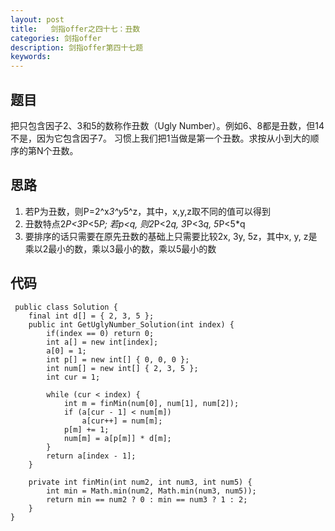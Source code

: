 ```yaml
---
layout: post
title:   剑指offer之四十七：丑数
categories: 剑指offer
description: 剑指offer第四十七题
keywords: 
---
```



## 题目

把只包含因子2、3和5的数称作丑数（Ugly Number）。例如6、8都是丑数，但14不是，因为它包含因子7。 习惯上我们把1当做是第一个丑数。求按从小到大的顺序的第N个丑数。







## 思路

1. 若P为丑数，则P=2^x*3^y*5^z，其中，x,y,z取不同的值可以得到
2. 丑数特点2*P<3*P<5*P;    若p<q, 则2*P<2*q, 3*P<3*q, 5*P<5*q
3. 要排序的话只需要在原先丑数的基础上只需要比较2x, 3y, 5z，其中x, y, z是乘以2最小的数，乘以3最小的数，乘以5最小的数









## 代码



	 public class Solution {
	    final int d[] = { 2, 3, 5 };
	    public int GetUglyNumber_Solution(int index) {
	        if(index == 0) return 0;
	        int a[] = new int[index];
	        a[0] = 1;
	        int p[] = new int[] { 0, 0, 0 };
	        int num[] = new int[] { 2, 3, 5 };
	        int cur = 1;
	 
	        while (cur < index) {
	            int m = finMin(num[0], num[1], num[2]);
	            if (a[cur - 1] < num[m])
	                a[cur++] = num[m];
	            p[m] += 1;
	            num[m] = a[p[m]] * d[m];
	        }
	        return a[index - 1];
	    }
	 
	    private int finMin(int num2, int num3, int num5) {
	        int min = Math.min(num2, Math.min(num3, num5));
	        return min == num2 ? 0 : min == num3 ? 1 : 2;
	    }
	}

